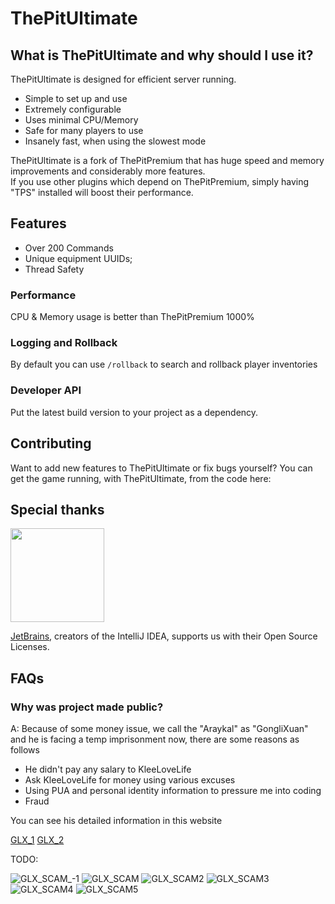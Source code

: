 # ThePitUltimate
## What is ThePitUltimate and why should I use it?

ThePitUltimate is designed for efficient server running.
* Simple to set up and use
* Extremely configurable
* Uses minimal CPU/Memory
* Safe for many players to use
* Insanely fast, when using the slowest mode
 
ThePitUltimate is a fork of ThePitPremium that has huge speed and memory improvements and considerably more features.  
If you use other plugins which depend on ThePitPremium, simply having "TPS" installed will boost their performance.

## Features

* Over 200 Commands
* Unique equipment UUIDs;
* Thread Safety

### Performance

CPU & Memory usage is better than ThePitPremium 1000%

### Logging and Rollback

By default you can use `/rollback` to search and rollback player inventories

### Developer API

Put the latest build version to your project as a dependency.

## Contributing

Want to add new features to ThePitUltimate or fix bugs yourself? You can get the game running, with ThePitUltimate, from the code here:

## Special thanks

<a href="https://jb.gg/OpenSourceSupport"><img src="https://resources.jetbrains.com/storage/products/company/brand/logos/jb_beam.svg" width="150">
</a>

[JetBrains](https://jb.gg/OpenSourceSupport), creators of the IntelliJ IDEA, supports us with their Open Source Licenses.

## FAQs
### Why was project made public?
A: Because of some money issue, we call the "Araykal" as "GongliXuan" and he is facing a temp imprisonment now, there are some reasons as follows
 * He didn't pay any salary to KleeLoveLife
 * Ask KleeLoveLife for money using various excuses
 * Using PUA and personal identity information to pressure me into coding
 * Fraud

You can see his detailed information in this website

[GLX_1](http://shabi.wiki/wiki/AckerRun)
[GLX_2](https://nmsl.website/index.php?title=%E9%BE%9A%E6%9D%8E%E8%BD%A9&diff=prev&oldid=2011)

TODO:

![GLX_SCAM_-1](https://github.com/Patcher0/ThePitUltimate/blob/master/blyat_glx.png)
![GLX_SCAM](https://github.com/Patcher0/ThePitUltimate/blob/master/glx.png)
![GLX_SCAM2](https://github.com/Patcher0/ThePitUltimate/blob/master/glx2.jpg)
![GLX_SCAM3](https://github.com/Patcher0/ThePitUltimate/blob/master/glx3.jpg)
![GLX_SCAM4](https://github.com/Patcher0/ThePitUltimate/blob/master/glx4.jpg)
![GLX_SCAM5](https://github.com/Patcher0/ThePitUltimate/blob/master/glx5.jpg)
